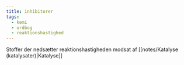 ```yaml
---
title: inhibitorer
tags:
  - kemi
  - ordbog
  - reaktionshastighed
---
```

Stoffer der nedsætter reaktionshastigheden
modsat af [[notes/Katalyse (katalysater)|Katalyse]]
